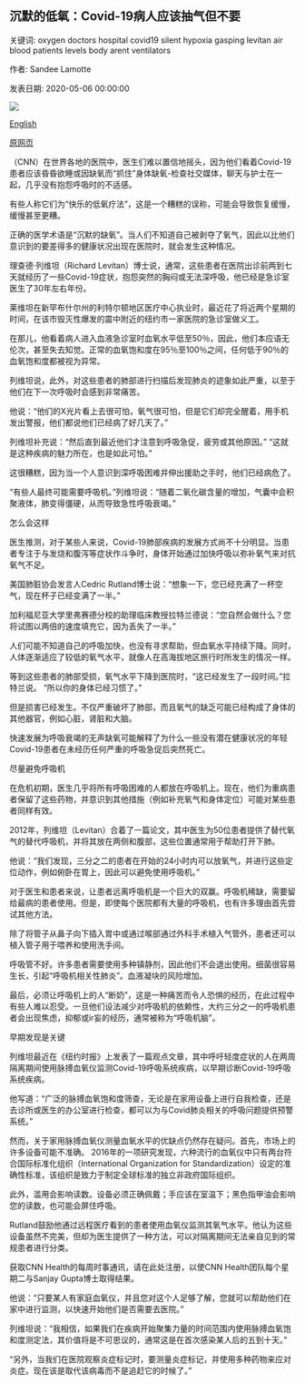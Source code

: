 ## 沉默的低氧：Covid-19病人应该抽气但不要

关键词: oxygen doctors hospital covid19 silent hypoxia gasping levitan air blood patients levels body arent ventilators

作者: Sandee Lamotte

发表日期: 2020-05-06 00:00:00

![](https://cdn.cnn.com/cnnnext/dam/assets/200325000535-covid-19-lung-damage-video-super-tease.jpg)

[English](Silent%20hypoxia%3A%20Covid-19%20patients%20who%20should%20be%20gasping%20for%20air%20but%20aren%27t.md)

[原网页](https://edition.cnn.com/2020/05/06/health/happy-hypoxia-pulse-oximeter-trnd-wellness/index.html)

（CNN）在世界各地的医院中，医生们难以置信地摇头，因为他们看着Covid-19患者应该昏昏欲睡或因缺氧而“抓住”身体缺氧-检查社交媒体，聊天与护士在一起，几乎没有抱怨呼吸时的不适感。

有些人称它们为“快乐的低氧疗法”，这是一个糟糕的误称，可能会导致恢复缓慢，缓慢甚至更糟。

正确的医学术语是“沉默的缺氧”。当人们不知道自己被剥夺了氧气，因此以比他们意识到的要差得多的健康状况出现在医院时，就会发生这种情况。

理查德·列维坦（Richard Levitan）博士说，通常，这些患者在医院出诊前两到七天就经历了一些Covid-19症状，抱怨突然的胸闷或无法深呼吸，他已经是急诊室医生了30年左右年份。

莱维坦在新罕布什尔州的利特尔顿地区医疗中心执业时，最近花了将近两个星期的时间，在该市毁灭性爆发的震中附近的纽约市一家医院的急诊室做义工。

在那儿，他看着病人进入血液急诊室时血氧水平低至50％，因此，他们本应语无伦次，甚至失去知觉。正常的血氧饱和度在95％至100％之间，任何低于90％的血氧饱和度都被视为异常。

列维坦说，此外，对这些患者的肺部进行扫描后发现肺炎的迹象如此严重，以至于他们在下一次呼吸时会感到非常痛苦。

他说：“他们的X光片看上去很可怕，氧气很可怕，但是它们却完全醒着，用手机发出警报，他们都说他们已经病了好几天了。”

列维坦补充说：“然后直到最近他们才注意到呼吸急促，疲劳或其他原因。” “这就是这种疾病的魅力所在，也是如此可怕。”

这很糟糕，因为当一个人意识到深呼吸困难并伸出援助之手时，他们已经病危了。

“有些人最终可能需要呼吸机。”列维坦说：“随着二氧化碳含量的增加，气囊中会积聚液体，肺变得僵硬，从而导致急性呼吸衰竭。”

怎么会这样

医生推测，对于某些人来说，Covid-19肺部疾病的发展方式尚不十分明显。当患者专注于与发烧和腹泻等症状作斗争时，身体开始通过加快呼吸以弥补氧气来对抗氧气不足。

美国肺脏协会发言人Cedric Rutland博士说：“想象一下，您已经充满了一杯空气，现在杯子已经变满了一半。”

加利福尼亚大学里弗赛德分校的助理临床教授拉特兰德说：“您自然会做什么？您将试图以两倍的速度填充它，因为丢失了一半。”

人们可能不知道自己的呼吸加快，也没有寻求帮助，但血氧水平持续下降。同时，人体逐渐适应了较低的氧气水平，就像人在高海拔地区旅行时所发生的情况一样。

等到这些患者的肺部受损，氧气水平下降到医院时，“这已经发生了一段时间。”拉特兰说。 “所以你的身体已经习惯了。”

但是损害已经发生。不仅严重破坏了肺部，而且氧气的缺乏可能已经构成了身体的其他器官，例如心脏，肾脏和大脑。

快速发展为呼吸衰竭的无声缺氧可能解释了为什么一些没有潜在健康状况的年轻Covid-19患者在未经历任何严重的呼吸急促后突然死亡。

尽量避免呼吸机

在危机初期，医生几乎将所有呼吸困难的人都放在呼吸机上。现在，他们为重病患者保留了这些药物，并意识到其他措施（例如补充氧气和身体定位）可能对某些患者同样有效。

2012年，列维坦（Levitan）合着了一篇论文，其中医生为50位患者提供了替代氧气的替代呼吸机，并将其放在两侧和腹部，这些位置通常用于帮助打开下肺。

他说：“我们发现，三分之二的患者在开始的24小时内可以放氧气，并进行这些定位动作，例如俯卧在胃上，因此可以避免使用呼吸机。”

对于医生和患者来说，让患者远离呼吸机是一个巨大的双赢。呼吸机稀缺，需要留给最病的患者使用。但是，即使每个医院都有大量的呼吸机，也有许多理由首先尝试其他方法。

除了将管子从鼻子向下插入胃中或通过喉部通过外科手术植入气管外，患者还可以植入管子用于喂养和使用洗手间。

呼吸管不好。许多患者需要使用多种镇静剂，因此他们不会退出使用。细菌很容易生长，引起“呼吸机相关性肺炎”。血液凝块的风险增加。

最后，必须让呼吸机上的人“断奶”，这是一种痛苦而令人恐惧的经历，在此过程中有些人难以忍受。一旦他们设法减少对呼吸机的依赖性，大约三分之一的呼吸机患者会出现焦虑，抑郁或ir妄的经历，通常被称为“呼吸机脑”。

早期发现是关键

列维坦最近在《纽约时报》上发表了一篇观点文章，其中呼吁轻度症状的人在两周隔离期间使用脉搏血氧仪监测Covid-19呼吸系统疾病，以早期诊断Covid-19呼吸系统疾病。

他写道：“广泛的脉搏血氧饱和度筛查，无论是在家用设备上进行自我检查，还是去诊所或医生的办公室进行检查，都可以为与Covid肺炎相关的呼吸问题提供预警系统。”

然而，关于家用脉搏血氧仪测量血氧水平的优缺点仍然存在疑问。首先，市场上的许多设备可能不准确。 2016年的一项研究发现，六种流行的血氧仪中只有两台符合国际标准化组织（International Organization for Standardization）设定的准确性标准，该组织是致力于制定全球标准的独立非政府国际组织。

此外，滥用会影响读数。设备必须正确佩戴；手应该在室温下；黑色指甲油会影响您的读数，也可能会屏住呼吸。

Rutland鼓励他通过远程医疗看到的患者使用血氧仪监测其氧气水平。他认为这些设备虽然不完美，但却为医生提供了一种方法，可以对隔离期间无法亲自见到的常规患者进行分类。

获取CNN Health的每周时事通讯，请在此处注册，以使CNN Health团队每个星期二与Sanjay Gupta博士取得结果。

他说：“只要某人有家庭血氧仪，并且您对这个人足够了解，您就可以帮助他们在家中进行监测，以快速开始他们是否需要去医院。”

列维坦说：“我相信，如果我们在疾病开始聚集力量的时间范围内使用脉搏血氧饱和度测定法，其价值将是不可思议的，通常这是在首次感染某人后的五到十天。”

“另外，当我们在医院观察炎症标记时，要测量炎症标记，并使用多种药物来应对炎症。现在该是取代该病毒而不是追赶它的时候了。”
